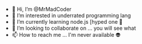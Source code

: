 - 👋 Hi, I’m @MrMadCoder
- 👀 I’m interested in underrated programming lang
- 🌱 I’m currently learning node.js [hyped one 🤭
- 💞️ I’m looking to collaborate on ... you will see what
- 📫 How to reach me ... I'm never available 👽

<!---
MrMadCoder/MrMadCoder is a ✨ special ✨ repository because its `README.md` (this file) appears on your GitHub profile.
You can click the Preview link to take a look at your changes.
--->
